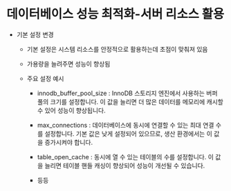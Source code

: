 # 데이터베이스 성능 최적화-서버 리소스 활용


- 기본 설정 변경

  - 기본 설정은 시스템 리소스를 안정적으로 활용하는데 초점이 맞춰져 있음
  - 가용량을 늘려주면 성능이 향상됨

  - 주요 설정 예시

    - innodb_buffer_pool_size
      : InnoDB 스토리지 엔진에서 사용하는 버퍼 풀의 크기를 설정합니다. 이 값을 늘리면 더 많은
        데이터를 메모리에 캐시할 수 있어 성능이 향상됩니다.

    - max_connections
      : 데이터베이스에 동시에 연결할 수 있는 최대 연결 수를 설정합니다. 기본 값은 낮게 설정되어
        있으므로, 생산 환경에서는 이 값을 증가시켜야 합니다.

    - table_open_cache
      : 동시에 열 수 있는 테이블의 수를 설정합니다. 이 값을 늘리면 테이블 핸들 캐싱이 향상되어
        성능이 개선될 수 있습니다.

    - 등등

